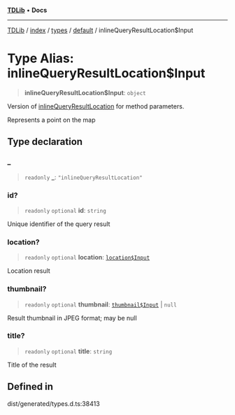 [**TDLib**](../../../../../../README.md) • **Docs**

***

[TDLib](../../../../../../modules.md) / [index](../../../../../README.md) / [types](../../../README.md) / [default](../README.md) / inlineQueryResultLocation$Input

# Type Alias: inlineQueryResultLocation$Input

> **inlineQueryResultLocation$Input**: `object`

Version of [inlineQueryResultLocation](inlineQueryResultLocation.md) for method parameters.

Represents a point on the map

## Type declaration

### \_

> `readonly` **\_**: `"inlineQueryResultLocation"`

### id?

> `readonly` `optional` **id**: `string`

Unique identifier of the query result

### location?

> `readonly` `optional` **location**: [`location$Input`](location$Input-1.md)

Location result

### thumbnail?

> `readonly` `optional` **thumbnail**: [`thumbnail$Input`](thumbnail$Input-1.md) \| `null`

Result thumbnail in JPEG format; may be null

### title?

> `readonly` `optional` **title**: `string`

Title of the result

## Defined in

dist/generated/types.d.ts:38413
